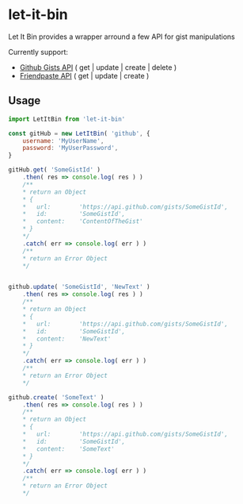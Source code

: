 # let-it-bin

Let It Bin provides a wrapper arround a few API for gist manipulations

Currently support:
* [Github Gists API](https://gist.github.com/) ( get | update | create | delete )
* [Friendpaste API](https://friendpaste.com/) ( get | update | create )

## Usage

```js
import LetItBin from 'let-it-bin'

const gitHub = new LetItBin( 'github', {
    username: 'MyUserName',
    password: 'MyUserPassword',
}

gitHub.get( 'SomeGistId' )
    .then( res => console.log( res ) )
    /**
    * return an Object
    * {
    *   url:        'https://api.github.com/gists/SomeGistId',
    *   id:         'SomeGistId',
    *   content:    'ContentOfTheGist'
    * }
    */
    .catch( err => console.log( err ) )
    /**
    * return an Error Object
    */


github.update( 'SomeGistId', 'NewText' )
    .then( res => console.log( res ) )
    /**
    * return an Object
    * {
    *   url:        'https://api.github.com/gists/SomeGistId',
    *   id:         'SomeGistId',
    *   content:    'NewText'
    * }
    */
    .catch( err => console.log( err ) )
    /**
    * return an Error Object
    */

github.create( 'SomeText' )
    .then( res => console.log( res ) )
    /**
    * return an Object
    * {
    *   url:        'https://api.github.com/gists/SomeGistId',
    *   id:         'SomeGistId',
    *   content:    'SomeText'
    * }
    */
    .catch( err => console.log( err ) )
    /**
    * return an Error Object
    */
```
